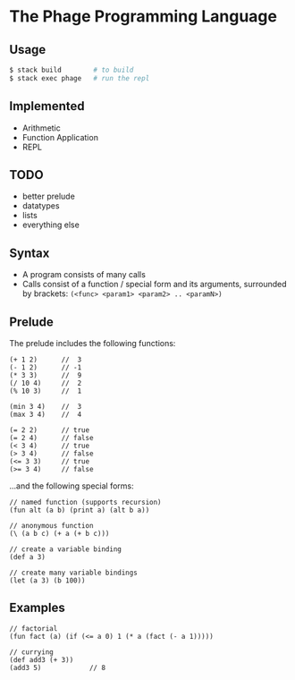 # The Phage Programming Language

## Usage

```bash
$ stack build        # to build
$ stack exec phage   # run the repl
```

## Implemented

* Arithmetic
* Function Application
* REPL

## TODO

* better prelude
* datatypes
* lists
* everything else

## Syntax

* A program consists of many calls
* Calls consist of a function / special form and its arguments, surrounded by
	brackets: `(<func> <param1> <param2> .. <paramN>)`

## Prelude

The prelude includes the following functions:

```
(+ 1 2)      //  3
(- 1 2)      // -1
(* 3 3)      //  9
(/ 10 4)     //  2
(% 10 3)     //  1

(min 3 4)    //  3
(max 3 4)    //  4

(= 2 2)      // true
(= 2 4)      // false
(< 3 4)      // true
(> 3 4)      // false
(<= 3 3)     // true
(>= 3 4)     // false
```

...and the following special forms:

```
// named function (supports recursion)
(fun alt (a b) (print a) (alt b a))

// anonymous function
(\ (a b c) (+ a (+ b c)))

// create a variable binding
(def a 3)

// create many variable bindings
(let (a 3) (b 100))
```

## Examples

```
// factorial
(fun fact (a) (if (<= a 0) 1 (* a (fact (- a 1)))))

// currying
(def add3 (+ 3))
(add3 5)            // 8
```
